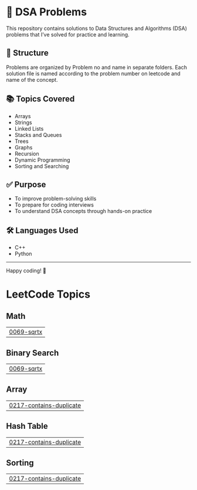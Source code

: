 # 📘 DSA Problems

This repository contains solutions to Data Structures and Algorithms (DSA) problems that I’ve solved for practice and learning.

## 📂 Structure

Problems are organized by Problem no and name in separate folders. Each solution file is named according to the problem number on leetcode and name of the concept.

## 📚 Topics Covered

- Arrays
- Strings
- Linked Lists
- Stacks and Queues
- Trees
- Graphs
- Recursion
- Dynamic Programming
- Sorting and Searching

## ✅ Purpose

- To improve problem-solving skills
- To prepare for coding interviews
- To understand DSA concepts through hands-on practice

## 🛠 Languages Used

- C++
- Python

---

Happy coding! 🚀

<!---LeetCode Topics Start-->
# LeetCode Topics
## Math
|  |
| ------- |
| [0069-sqrtx](https://github.com/alibro005/DSA-Problems/tree/master/0069-sqrtx) |
## Binary Search
|  |
| ------- |
| [0069-sqrtx](https://github.com/alibro005/DSA-Problems/tree/master/0069-sqrtx) |
## Array
|  |
| ------- |
| [0217-contains-duplicate](https://github.com/alibro005/DSA-Problems/tree/master/0217-contains-duplicate) |
## Hash Table
|  |
| ------- |
| [0217-contains-duplicate](https://github.com/alibro005/DSA-Problems/tree/master/0217-contains-duplicate) |
## Sorting
|  |
| ------- |
| [0217-contains-duplicate](https://github.com/alibro005/DSA-Problems/tree/master/0217-contains-duplicate) |
<!---LeetCode Topics End-->
